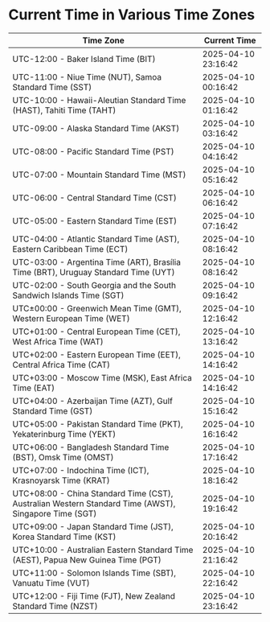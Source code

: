 # Current Time in Various Time Zones

| Time Zone | Current Time |
|-----------|--------------|
| UTC-12:00 - Baker Island Time (BIT) | 2025-04-10 23:16:42 |
| UTC-11:00 - Niue Time (NUT), Samoa Standard Time (SST) | 2025-04-10 00:16:42 |
| UTC-10:00 - Hawaii-Aleutian Standard Time (HAST), Tahiti Time (TAHT) | 2025-04-10 01:16:42 |
| UTC-09:00 - Alaska Standard Time (AKST) | 2025-04-10 03:16:42 |
| UTC-08:00 - Pacific Standard Time (PST) | 2025-04-10 04:16:42 |
| UTC-07:00 - Mountain Standard Time (MST) | 2025-04-10 05:16:42 |
| UTC-06:00 - Central Standard Time (CST) | 2025-04-10 06:16:42 |
| UTC-05:00 - Eastern Standard Time (EST) | 2025-04-10 07:16:42 |
| UTC-04:00 - Atlantic Standard Time (AST), Eastern Caribbean Time (ECT) | 2025-04-10 08:16:42 |
| UTC-03:00 - Argentina Time (ART), Brasília Time (BRT), Uruguay Standard Time (UYT) | 2025-04-10 08:16:42 |
| UTC-02:00 - South Georgia and the South Sandwich Islands Time (SGT) | 2025-04-10 09:16:42 |
| UTC±00:00 - Greenwich Mean Time (GMT), Western European Time (WET) | 2025-04-10 12:16:42 |
| UTC+01:00 - Central European Time (CET), West Africa Time (WAT) | 2025-04-10 13:16:42 |
| UTC+02:00 - Eastern European Time (EET), Central Africa Time (CAT) | 2025-04-10 14:16:42 |
| UTC+03:00 - Moscow Time (MSK), East Africa Time (EAT) | 2025-04-10 14:16:42 |
| UTC+04:00 - Azerbaijan Time (AZT), Gulf Standard Time (GST) | 2025-04-10 15:16:42 |
| UTC+05:00 - Pakistan Standard Time (PKT), Yekaterinburg Time (YEKT) | 2025-04-10 16:16:42 |
| UTC+06:00 - Bangladesh Standard Time (BST), Omsk Time (OMST) | 2025-04-10 17:16:42 |
| UTC+07:00 - Indochina Time (ICT), Krasnoyarsk Time (KRAT) | 2025-04-10 18:16:42 |
| UTC+08:00 - China Standard Time (CST), Australian Western Standard Time (AWST), Singapore Time (SGT) | 2025-04-10 19:16:42 |
| UTC+09:00 - Japan Standard Time (JST), Korea Standard Time (KST) | 2025-04-10 20:16:42 |
| UTC+10:00 - Australian Eastern Standard Time (AEST), Papua New Guinea Time (PGT) | 2025-04-10 21:16:42 |
| UTC+11:00 - Solomon Islands Time (SBT), Vanuatu Time (VUT) | 2025-04-10 22:16:42 |
| UTC+12:00 - Fiji Time (FJT), New Zealand Standard Time (NZST) | 2025-04-10 23:16:42 |
